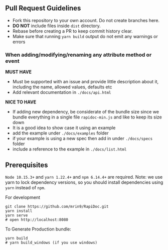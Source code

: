 ## Pull Request Guidelines

- Fork this repository to your own account. Do not create branches here.
- **DO NOT** include files inside `dist` directory.
- Rebase before creating a PR to keep commit history clear.
- Make sure that running `yarn build` output do not emit any warnings or errors

### When adding/modifying/renaming any attribute method or event 
  **MUST HAVE**
  - Must be supported with an issue and provide little description about it, including the name, allowed values, defaults etc
  - Add relevant documentation in `./docs/api.html`
  
  **NICE TO HAVE**
  - If adding new dependency, be considerate of the bundle size since we bundle everything in a single file `rapidoc-min.js` and like to keep its size down
  - It is a good idea to show case it using an example  
  - add the example under `./docs/examples` folder
  - if your example is using a new spec then add in under `./docs/specs` folder
  - include a reference to the example  in `./docs/list.html`

## Prerequisites
`Node 10.15.3+` and `yarn 1.22.4+` and `npm 6.14.4+` are required. Note: we use yarn to lock dependency versions, so you should install dependencies using `yarn` instead of `npm`.

For development 
```shell
git clone https://github.com/mrin9/RapiDoc.git
yarn install
yarn serve
# open http://localhost:8080
```

To Generate Production bundle:
```shell
yarn build
# yarn build_windows (if you use windows)
```
